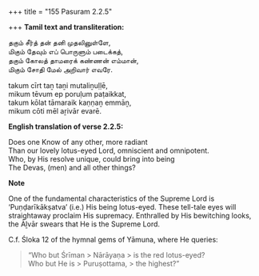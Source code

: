 +++
title = "155 Pasuram 2.2.5"

+++
**Tamil text and transliteration:**

தகும் சீர்த் தன் தனி முதலினுள்ளே,  
மிகும் தேவும் எப் பொருளும் படைக்கத்,  
தகும் கோலத் தாமரைக் கண்ணன் எம்மான்,  
மிகும் சோதி மேல் அறிவார் எவரே.

takum cīrt taṉ taṉi mutaliṉuḷḷē,  
mikum tēvum ep poruḷum paṭaikkat,  
takum kōlat tāmaraik kaṇṇaṉ emmāṉ,  
mikum cōti mēl aṟivār evarē.

**English translation of verse 2.2.5:**

Does one Know of any other, more radiant  
Than our lovely lotus-eyed Lord, omniscient and omnipotent.  
Who, by His resolve unique, could bring into being  
The Devas, (men) and all other things?

**Note**

One of the fundamental characteristics of the Supreme Lord is ‘Puṇḍarīkākṣatva’ (i.e.) His being lotus-eyed. These tell-tale eyes will straightaway proclaim His supremacy. Enthralled by His bewitching looks, the Āḻvār swears that He is the Supreme Lord.

C.f. Śloka 12 of the hymnal gems of Yāmuna, where He queries:

> “Who but Śrīman > Nārāyaṇa > is the red lotus-eyed?  
> Who but He is > Puruṣottama, > the highest?”


